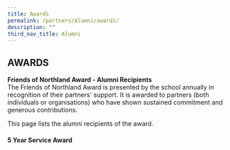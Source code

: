 ```yaml
---
title: Awards
permalink: /partners/Alumni/awards/
description: ""
third_nav_title: Alumni
---
```

## AWARDS

**Friends of Northland Award - Alumni Recipients**<br>
The Friends of Northland Award is presented by the school annually in recognition of their partners' support. It is awarded to partners (both individuals or organisations) who have shown sustained commitment and generous contributions.

This page lists the alumni recipients of the award.

#### 5 Year Service Award

